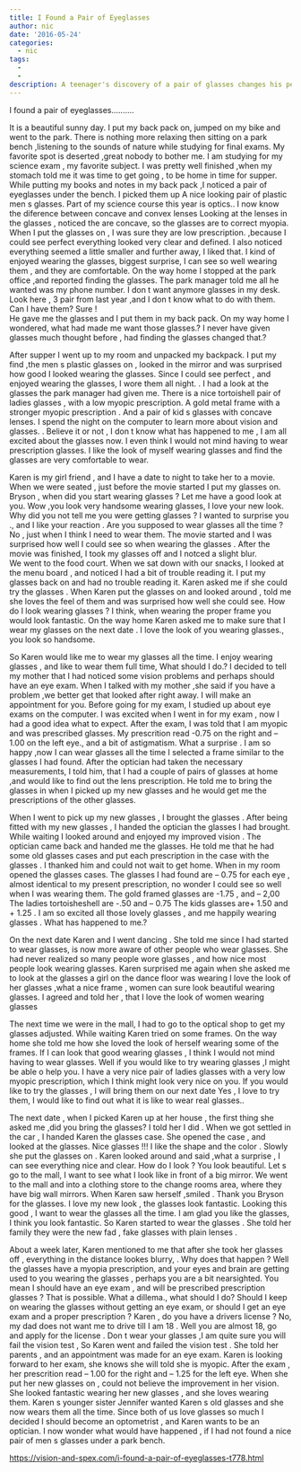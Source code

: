 ```yaml
---
title: I Found a Pair of Eyeglasses
author: nic
date: '2016-05-24'
categories:
  - nic
tags:
  - 
  - 
description: A teenager's discovery of a pair of glasses changes his perception of himself and his desire to wear them.
---
```

I found a pair of eyeglasses..........

 It is a beautiful sunny day.
 I put  my back pack on,   jumped on my bike and went to the park.
There is nothing more  relaxing then sitting on a park bench ,listening to  the sounds of nature while  studying  for  final exams.
My favorite spot is deserted ,great nobody to bother me.
I am studying for my science exam , my favorite subject.
I was pretty well finished ,when my stomach told me it was time  to get going , to  be home in time for supper.
While  putting my books and notes in  my back pack  ,I noticed a pair of eyeglasses under the bench.
I picked them up 
A  nice looking  pair of plastic men s glasses.
Part of my science course this year is optics..
I now  know the diference between concave and convex lenses 
Looking  at the lenses in the glasses , noticed the are concave, so the glasses are to correct myopia.
When I put the glasses on , I was sure  they are  low prescription. ,because I could see perfect everything  looked  very clear and defined.
I also noticed everything seemed a little smaller and further away, I liked that.
I kind of enjoyed wearing the glasses, biggest surprise,  I can  see so well wearing them , and they are comfortable.
On the way home I stopped at the park office ,and  reported finding the glasses.
The park manager told me all he wanted was my phone number.
I don t want anymore glasses in my desk.
Look here , 3 pair from last year ,and I don t know what to do with them.
Can I have them?
Sure !  
He gave me the glasses and I put them in my back pack.
On my way home I wondered, what had made me want  those glasses.?
I never have  given glasses much thought before , had finding the glasses changed that.?

After supper I went up to my room and unpacked my backpack.
I put my find ,the men s plastic glasses on , looked in the mirror and was surprised how good I looked   wearing the glasses.
Since I could see perfect , and  enjoyed wearing the glasses, I wore them all night. .
 I had a  look at the glasses the park manager had given me.
There is a nice tortoishell pair of ladies glasses , with a low myopic prescription.
A  gold metal frame with a stronger myopic prescription .
And a pair of kid s glasses with concave lenses.
I spend the night on the computer to learn  more about vision and glasses. . 
Believe it or not , I don t know  what has happened to me  , I  am all excited about the glasses now.
I even think I would not mind having  to wear prescription glasses. 
I like the look of myself  wearing glasses and find the  glasses are very comfortable  to wear.


Karen is my girl friend , and I have a date to night to take her to a movie.
When we were seated ,  just before  the movie started I put  my glasses on.
Bryson , when did you start wearing glasses ?
Let me have a good look at you.
Wow ,you look very handsome wearing glasses, I love your new look.
Why did you not tell me you were getting glasses ?
I wanted to surprise you ., and I like your reaction .
Are you supposed to wear glasses all the time ?
No , just when I think I need to wear them.
The movie started and I was surprised how well  I could see so when wearing the glasses .
After the movie was finished, I took my glasses off and I notced a slight blur.  
We went to the food court.
When we sat down with our snacks, I looked at the menu board , and noticed I had a bit of  trouble reading it.
I put my glasses back on and  had no trouble reading it.
Karen asked me if she could try the glasses .
When Karen put the glasses on and looked around , told me she loves the feel of them and was surprised how well she could see.
How  do I look wearing glasses ?
I think, when  wearing the proper frame you would look fantastic.
On the way home Karen asked me to make sure  that I wear my glasses on the next date .
I love the look of you wearing glasses., you look so handsome.

So Karen would like me to wear my glasses all the time. 
I enjoy wearing glasses , and like to wear them full time, 
What should I  do.?
I decided to tell my mother that I had noticed some vision problems and perhaps should have an eye exam.
When I talked  with my mother ,she said  if you have a problem ,we better get that looked after right away. 
I will make an appointment for you.
Before going for my exam, I studied up  about eye exams on the computer.
I was excited when I went in for my exam , now I had a good idea  what to expect.
After the exam, I was told  that I am myopic and was prescribed glasses.
My prescrition read -0.75 on the right and – 1.00 on the left eye., and a bit of astigmatism.
What a surprise .
I am so happy ,now I can wear glasses all the time
I selected a frame similar to the glasses I had found.
After the optician had taken the necessary measurements, 
I told him, that  I had a couple of pairs of glasses at home ,and would like to find out the lens prescription.
He told me to bring the glasses  in when I picked up my new glasses and he would get me the prescriptions of the other glasses.


When I went to pick up my new glasses , I brought the  glasses .
After being fitted with my new glasses , I  handed the optician the glasses I had brought.
While waiting I looked around and enjoyed my improved vision .
The optician came back and handed me the glasses.
He told me that he had some old glasses cases  and put each  prescription in the case with the glasses .
I thanked him and could not wait to get home.
When in my room opened the glasses cases.
The glasses I had found are – 0.75 for each eye , almost identical to my present prescription,
no wonder I could see so well when I was  wearing them.
The gold framed glasses are -1.75 , and – 2,00
The ladies tortoisheshell are -.50 and – 0.75
The kids glasses are+ 1.50 and + 1.25  . 
I am so excited all those lovely glasses , and me happily wearing glasses .
What has happened to me.?

On the next date Karen and I went dancing .
She told me since I had started to wear glasses, is now  more aware of other  people who wear glasses. 
She had  never realized so many people wore glasses , and how nice most people look wearing glasses.
Karen   surprised me again when she asked  me to look at  the  glasses  a girl on the dance floor was wearing 
I love the look of her glasses ,what a nice frame , women can sure look beautiful wearing glasses. 
I agreed and told her , that  I love the look of women wearing glasses 

The next time we were in the mall, I had to go to the optical shop to get my glasses adjusted.
While waiting Karen tried on some  frames.
On the way home she told me how she loved the look of herself wearing some of the frames.
If I can look that good wearing glasses , I think I would not mind having to wear glasses.
Well if you would like to try wearing glasses ,I might be able o help you.
I have a very nice pair of ladies glasses with a very low myopic prescription, which I think might look  very nice on you.
If you would like to try the glasses , I will bring them  on our next date
Yes , I love to try them, I would like to find out what it is  like to wear real glasses.. 

The next date , when I picked Karen up at her house , the first thing she asked me ,did you bring the glasses?
I told her I did .
When we got settled in the  car , I handed Karen the glasses case.
She opened the case ,   and looked at the glasses.
Nice glasses !!! 
I like the shape and the color .
Slowly she put the glasses on .
Karen looked around and said ,what a surprise , I can see everything nice and clear.
How do I look ?
You look beautiful.
Let s go to the mall, I want to see what I look like in front of  a big mirror.
We went to the mall and   into a clothing store to the change rooms area, where they have big wall mirrors.
When Karen saw herself ,smiled .
Thank you Bryson for the glasses.
 I love my new look , the glasses look fantastic.
Looking this good  , I want to wear the glasses all the time.
I am glad you like the glasses, I think you look fantastic.
So Karen started to wear the glasses . 
She told her family they were the new fad ,  fake glasses with plain lenses .


About a week later,  Karen mentioned to me that after she took her glasses off ,
everything in the distance lookes  blurry, .
Why does that happen ?
Well the glasses have a myopia prescription, and your  eyes and brain are getting used to you wearing 
the glasses , perhaps you are a bit nearsighted.
You mean I should have an eye exam , and will be prescribed prescription glasses ?
That is possible.
What a dillema., what should I do?
Should I keep on wearing the glasses without getting an eye exam, or should I get an eye exam and a proper prescription ?
Karen , do you have a drivers license ?
No, my dad does not want me to drive till I am 18 .
Well you are almost 18, go and apply for the license .
Don t wear your glasses ,I am quite sure you will fail the vision test ,
So Karen went and failed the vision test .
She told her parents , and an appointment was made for an eye exam.
Karen is looking forward to her exam, she knows she will told she is myopic.
After the exam , her prescrition read – 1.00 for the right and – 1.25 for the left eye.
When she put her new glasses on , could not believe the improvement in her vision.
She looked fantastic wearing her new glasses , and  she loves wearing  them.
Karen s younger sister Jennifer wanted Karen s old glasses and she now wears them all the time.
Since both of us love glasses so much I  decided I should  become an optometrist , and Karen wants to be an optician.
I now wonder what would have happened  , if I had not found a nice pair of men s glasses 
under a park bench.

https://vision-and-spex.com/i-found-a-pair-of-eyeglasses-t778.html